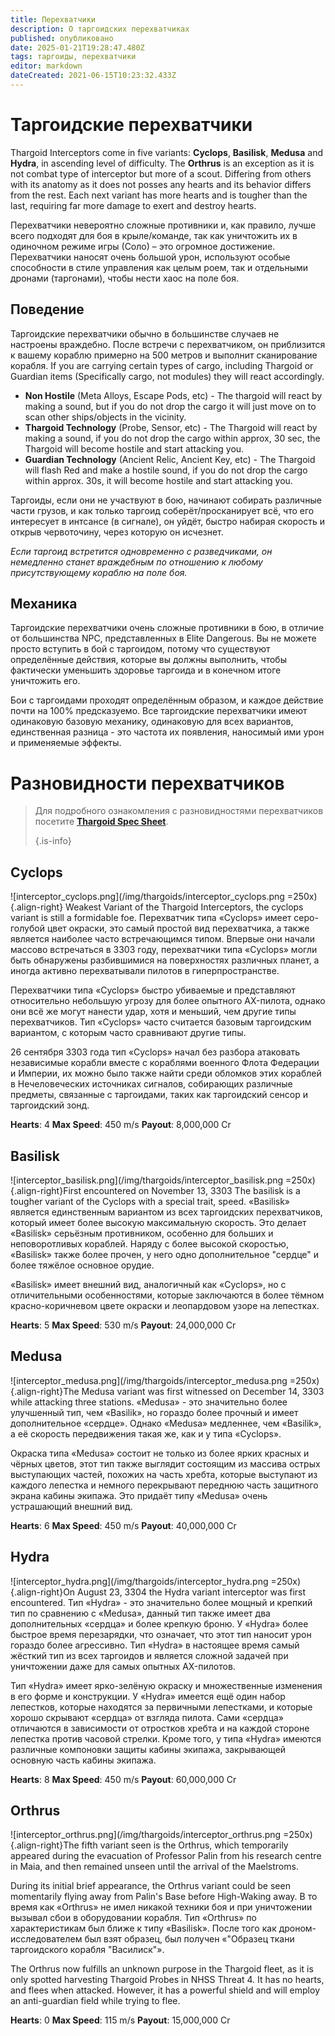 ```yaml
---
title: Перехватчики
description: О таргоидских перехватчиках
published: опубликовано
date: 2025-01-21T19:28:47.480Z
tags: таргоиды, перехватчики
editor: markdown
dateCreated: 2021-06-15T10:23:32.433Z
---
```


# Таргоидские перехватчики
Thargoid Interceptors come in five variants: **Cyclops**, **Basilisk**, **Medusa** and **Hydra**, in ascending level of difficulty. The **Orthrus** is an exception as it is not combat type of interceptor but more of a scout. Differing from others with its anatomy as it does not posses any hearts and  its behavior differs from the rest. Each next variant has more hearts and is tougher than the last, requiring far more damage to exert and destroy hearts.

Перехватчики невероятно сложные противники и, как правило, лучше всего подходят для боя в крыле/команде, так как уничтожить их в одиночном режиме игры (Соло) – это огромное достижение. Перехватчики наносят очень большой урон, используют особые способности в стиле управления как целым роем, так и отдельными дронами (таргонами), чтобы нести хаос на поле боя.

## Поведение
Таргоидские перехватчики обычно в большинстве случаев не настроены враждебно. После встречи с перехватчиком, он приблизится к вашему кораблю примерно на 500 метров и выполнит сканирование корабля. If you are carrying certain types of cargo, including Thargoid or Guardian items (Specifically cargo, not modules) they will react accordingly.
- **Non Hostile** (Meta Alloys, Escape Pods, etc) - The thargoid will react by making a sound, but if you do not drop the cargo it will just move on to scan other ships/objects in the vicinity.
- **Thargoid Technology** (Probe, Sensor, etc) - The Thargoid will react by making a sound, if you do not drop the cargo within approx, 30 sec, the Thargoid will become hostile and start attacking you.
- **Guardian Technology** (Ancient Relic, Ancient Key, etc) - The Thargoid will flash Red and make a hostile sound, if you do not drop the cargo within approx. 30s, it will become hostile and start attacking you.

Таргоиды, если они не участвуют в бою, начинают собирать различные части грузов, и как только таргоид соберёт/просканирует всё, что его интересует в интсансе (в сигнале), он уйдёт, быстро набирая скорость и открыв червоточину, через которую он исчезнет.

*Если таргоид встретится одновременно с разведчиками, он немедленно станет враждебным по отношению к любому присутствующему кораблю на поле боя.*

## Механика
Таргоидские перехватчики очень сложные противники в бою, в отличие от большинства NPC, представленных в Elite Dangerous. Вы не можете просто вступить в бой с таргоидом, потому что существуют определённые действия, которые вы должны выполнить, чтобы фактически уменьшить здоровье таргоида и в конечном итоге уничтожить его.

Бои с таргоидами проходят определённым образом, и каждое действие почти на 100% предсказуемо. Все таргоидские перехватчики имеют одинаковую базовую механику, одинаковую для всех вариантов, единственная разница - это частота их появления, наносимый ими урон и применяемые эффекты.

# Разновидности перехватчиков
> Для подробного ознакомления с разновидностями перехватчиков посетите [**Thargoid Spec Sheet**](/en/thargoid-specs). 
> 
> {.is-info}

## **Cyclops**
!\[interceptor_cyclops.png\](/img/thargoids/interceptor_cyclops.png =250x){.align-right} Weakest Variant of the Thargoid Interceptors, the cyclops variant is still a formidable foe. Перехватчик типа «Cyclops» имеет серо-голубой цвет окраски, это самый простой вид перехватчика, а также является наиболее часто встречающимся типом. Впервые они начали массово встречаться в 3303 году, перехватчики типа «Cyclops» могли быть обнаружены разбившимися на поверхностях различных планет, а иногда активно перехватывали пилотов в гиперпространстве.

Перехватчики типа «Cyclops» быстро убиваемые и представляют относительно небольшую угрозу для более опытного AX-пилота, однако они всё же могут нанести удар, хотя и меньший, чем другие типы перехватчиков. Тип «Cyclops» часто считается базовым таргоидским вариантом, с которым часто сравнивают другие типы.

26 сентября 3303 года тип «Cyclops» начал без разбора атаковать независимые корабли вместе с кораблями военного Флота Федерации и Империи, их можно было также найти среди обломков этих кораблей в Нечеловеческих источниках сигналов, собирающих различные предметы, связанные с таргоидами, таких как таргоидский сенсор и таргоидский зонд.

**Hearts**: 4 **Max Speed**: 450 m/s **Payout**: 8,000,000 Cr

## **Basilisk**
!\[interceptor_basilisk.png\](/img/thargoids/interceptor_basilisk.png =250x){.align-right}First encountered on November 13, 3303 The basilisk is a tougher variant of the Cyclops with a special trait, speed. «Basilisk» является единственным вариантом из всех таргоидских перехватчиков, который имеет более высокую максимальную скорость. Это делает «Basilisk» серьёзным противником, особенно для больших и неповоротливых кораблей. Наряду с более высокой скоростью, «Basilisk» также более прочен, у него одно дополнительное "сердце" и более тяжёлое основное орудие.

«Basilisk» имеет внешний вид, аналогичный как «Cyclops», но с отличительными особенностями, которые заключаются в более тёмном красно-коричневом цвете окраски и леопардовом узоре на лепестках.

**Hearts**: 5 **Max Speed**: 530 m/s **Payout**: 24,000,000 Cr

## **Medusa**
!\[interceptor_medusa.png\](/img/thargoids/interceptor_medusa.png =250x){.align-right}The Medusa variant was first witnessed on December 14, 3303 while attacking three stations. «Medusa» - это значительно более улучшенный тип, чем «Basilik», но гораздо более прочный и имеет дополнительное «сердце». Однако «Medusa» медленнее, чем «Basilik», а её скорость передвижения такая же, как и у типа «Cyclops».

Окраска типа «Medusa» состоит не только из более ярких красных и чёрных цветов, этот тип также выглядит состоящим из массива острых выступающих частей, похожих на часть хребта, которые выступают из каждого лепестка и немного перекрывают переднюю часть защитного экрана кабины экипажа. Это придаёт типу «Medusa» очень устрашающий внешний вид.


**Hearts**: 6 **Max Speed**: 450 m/s **Payout**: 40,000,000 Cr

## **Hydra**
!\[interceptor_hydra.png\](/img/thargoids/interceptor_hydra.png =250x){.align-right}On August 23, 3304 the Hydra variant interceptor was first encountered. Тип «Hydra» - это значительно более мощный и крепкий тип по сравнению с «Medusa», данный тип также имеет два дополнительных «сердца» и более крепкую броню. У «Hydra» более быстрое время перезарядки, что означает, что этот тип наносит урон гораздо более агрессивно. Тип «Hydra» в настоящее время самый жёсткий тип из всех таргоидов и является сложной задачей при уничтожении даже для самых опытных AX-пилотов.

Тип «Hydra» имеет ярко-зелёную окраску и множественные изменения в его форме и конструкции. У «Hydra» имеется ещё один набор лепестков, которые находятся за первичными лепестками, и которые хорошо скрывают «сердца» от взгляда пилота. Сами «сердца» отличаются в зависимости от отростков хребта и на каждой стороне лепестка против часовой стрелки. Кроме того, у типа «Hydra» имеются различные компоновки защиты кабины экипажа, закрывающей основную часть кабины экипажа.

**Hearts**: 8 **Max Speed**: 450 m/s **Payout**: 60,000,000 Cr

## **Orthrus**

!\[interceptor_orthrus.png\](/img/thargoids/interceptor_orthrus.png =250x){.align-right}The fifth variant seen is the Orthrus, which temporarily appeared during the evacuation of Professor Palin from his research centre in Maia, and then remained unseen until the arrival of the Maelstroms.

During its initial brief appearance, the Orthrus variant could be seen momentarily flying away from Palin's Base before High-Waking away. В то время как «Orthrus» не имел никакой техники боя и при уничтожении вызывал сбои в оборудовании корабля. Тип «Orthrus» по характеристикам был ближе к типу «Basilisk». После того как дроном-исследователем был взят образец, был получен «"Образец ткани таргоидского корабля "Василиск"».

The Orthrus now fulfills an unknown purpose in the Thargoid fleet, as it is only spotted harvesting Thargoid Probes in NHSS Threat 4. It has no hearts, and flees when attacked. However, it has a powerful shield and will employ an anti-guardian field while trying to flee.

**Hearts**: 0 **Max Speed**: 115 m/s **Payout**: 15,000,000 Cr
